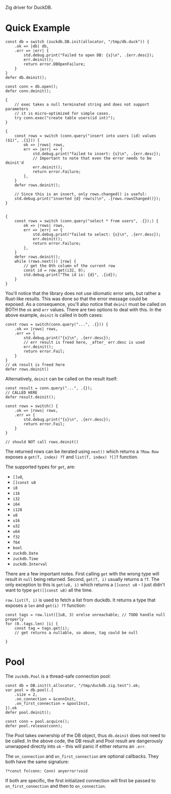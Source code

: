 Zig driver for DuckDB.

# Quick Example
```zig
const db = switch (zuckdb.DB.init(allocator, "/tmp/db.duck")) {
    .ok => |db| db,
    .err => |err| {
        std.debug.print("Failed to open DB: {s}\n", .{err.desc});
        err.deinit();
        return error.DBOpenFailure;
    }
}
defer db.deinit();

const conn = db.open();
defer conn.deinit();

{
    // exec takes a null terminated string and does not support parameters
    // it is micro-optimized for simple cases.
    try conn.exec("create table users(id int)");
}

{
    const rows = switch (conn.query("insert into users (id) values ($1)", .{1})) {
        ok => |rows| rows,
        err => |err| => {
            std.debug.print("failed to insert: {s}\n", .{err.desc});
            // Important to note that even the error needs to be deinit'd
            err.deinit();
            return error.Failure;
        },
    }
    defer rows.deinit();

    // Since this is an insert, only rows.changed() is useful:
    std.debug.print("inserted {d} row(s)\n", .{rows.rowsChanged()});
}


{
    const rows = switch (conn.query("select * from users", .{});) {
        ok => |rows| rows,
        err => |err| => {
            std.debug.print("failed to select: {s}\n", .{err.desc});
            err.deinit();
            return error.Failure;
        },
    }
    defer rows.deinit();
    while (rows.next()) |row| {
        // get the 0th column of the current row
        const id = row.get(i32, 0);
        std.debug.print("The id is: {d}", .{id});
    }
}
```

You'll notice that the library does not use idiomatic error sets, but rather a Rust-like results. This was done so that the error message could be exposed. As a consequence, you'll also notice that `deinit` must be called on BOTH the `ok` and `err` values. There are two options to deal with this. In the above example, `deinit` is called in both cases:

```zig
const rows = switch(conn.query("...", .{})) {
    .ok => |rows| rows,
    .err => {
        std.debug.print("{s}\n", .{err.desc});
        // err result is freed here, _after_ err.desc is used
        err.deinit();
        return error.Fail;
    }
}
// ok result is freed here
defer rows.deinit()
```

Alternatively, `deinit` can be called on the result itself:

```zig
const result = conn.query("...", .{});
// CALLED HERE
defer result.deinit();

const rows = switch() {
    .ok => |rows| rows,
    .err => {
        std.debug.print("{s}\n", .{err.desc});
        return error.Fail;
    }
}

// should NOT call rows.deinit()
```

The returned rows can be iterated using `next()` which returns a `?Row`. `Row` exposes a `get(T, index) ?T` and `list(T, index) ?[]T` function.

The supported types for `get`, are:
* `[]u8`, 
* `[]const u8`
* `i8`
* `i16`
* `i32`
* `i64`
* `i128`
* `u8`
* `u16`
* `u32`
* `u64`
* `f32`
* `f64`
* `bool`
* `zuckdb.Date`
* `zuckdb.Time`
* `zuckdb.Interval`

There are a few important notes. First calling `get` with the wrong type will result in `null` being returned. Second, `get(T, i)` usually returns a `?T`. The only exception to this is `get(u8, i)` which returns a `[]const u8` - I just didn't want to type `get([]const u8)` all the time.

`row.list(T, i)` is used to fetch a list from duckdb. It returns a type that exposes a `len` and `get(i) ?T` function:

```zig
const tags = row.list([]u8, 3) orelse unreachable; // TODO handle null properly
for (0..tags.len) |i| {
    const tag = tags.get(i);
    // get returns a nullable, so above, tag could be null

}
```

# Pool
The `zuckdb.Pool` is a thread-safe connection pool:

```zig
const db = DB.init(t.allocator, "/tmp/duckdb.zig.test").ok;
var pool = db.pool(.{
    .size = 2,
    .on_connection = &connInit,
    .on_first_connection = &poolInit,
}).ok
defer pool.deinit();

const conn = pool.acquire();
defer pool.release(conn);
```

The Pool takes ownership of the DB object, thus `db.deinit` does not need to be called. In the above code, the DB result and Pool result are dangerously unwrapped directly into `ok` - this will panic if either returns an `.err`.

The `on_connection` and `on_first_connection` are optional callbacks. They both have the same signature:

```zig
?*const fn(conn: Conn) anyerror!void
```

If both are specific, the first initialized connection will first be passed to `on_first_connection` and then to `on_connection`.

